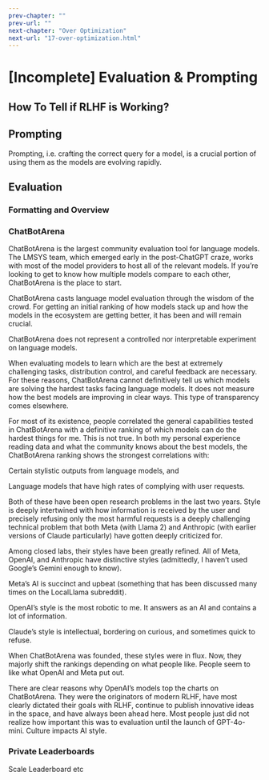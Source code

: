 ```yaml
---
prev-chapter: ""
prev-url: ""
next-chapter: "Over Optimization"
next-url: "17-over-optimization.html"
---
```


# [Incomplete] Evaluation & Prompting

## How To Tell if RLHF is Working?

## Prompting

Prompting, i.e. crafting the correct query for  a model, is a crucial portion of using them as the models are evolving rapidly.

## Evaluation

### Formatting and Overview

### ChatBotArena

ChatBotArena is the largest community evaluation tool for language models. The LMSYS team, which emerged early in the post-ChatGPT craze, works with most of the model providers to host all of the relevant models. If you’re looking to get to know how multiple models compare to each other, ChatBotArena is the place to start.

ChatBotArena casts language model evaluation through the wisdom of the crowd. For getting an initial ranking of how models stack up and how the models in the ecosystem are getting better, it has been and will remain crucial.

ChatBotArena does not represent a controlled nor interpretable experiment on language models.

When evaluating models to learn which are the best at extremely challenging tasks, distribution control, and careful feedback are necessary. For these reasons, ChatBotArena cannot definitively tell us which models are solving the hardest tasks facing language models. It does not measure how the best models are improving in clear ways. This type of transparency comes elsewhere.

For most of its existence, people correlated the general capabilities tested in ChatBotArena with a definitive ranking of which models can do the hardest things for me. This is not true. In both my personal experience reading data and what the community knows about the best models, the ChatBotArena ranking shows the strongest correlations with:

Certain stylistic outputs from language models, and

Language models that have high rates of complying with user requests.

Both of these have been open research problems in the last two years. Style is deeply intertwined with how information is received by the user and precisely refusing only the most harmful requests is a deeply challenging technical problem that both Meta (with Llama 2) and Anthropic (with earlier versions of Claude particularly) have gotten deeply criticized for.

Among closed labs, their styles have been greatly refined. All of Meta, OpenAI, and Anthropic have distinctive styles (admittedly, I haven’t used Google’s Gemini enough to know).

Meta’s AI is succinct and upbeat (something that has been discussed many times on the LocalLlama subreddit).

OpenAI’s style is the most robotic to me. It answers as an AI and contains a lot of information.

Claude’s style is intellectual, bordering on curious, and sometimes quick to refuse.

When ChatBotArena was founded, these styles were in flux. Now, they majorly shift the rankings depending on what people like. People seem to like what OpenAI and Meta put out.

There are clear reasons why OpenAI’s models top the charts on ChatBotArena. They were the originators of modern RLHF, have most clearly dictated their goals with RLHF, continue to publish innovative ideas in the space, and have always been ahead here. Most people just did not realize how important this was to evaluation until the launch of GPT-4o-mini. Culture impacts AI style.

### Private Leaderboards

Scale Leaderboard etc